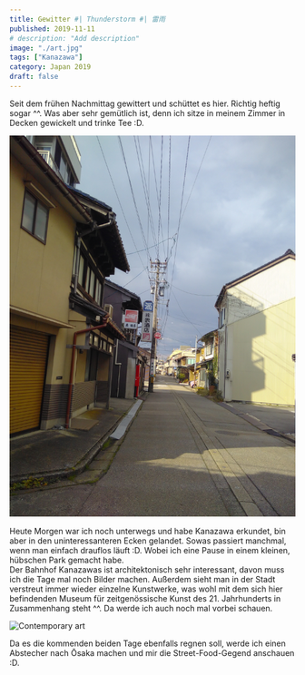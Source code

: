 ```yaml
---
title: Gewitter #| Thunderstorm #| 雷雨
published: 2019-11-11
# description: "Add description"
image: "./art.jpg"
tags: ["Kanazawa"]
category: Japan 2019
draft: false
---
```


Seit dem frühen Nachmittag gewittert und schüttet es hier. Richtig heftig sogar ^^. Was aber sehr gemütlich ist, denn ich sitze in meinem Zimmer in Decken 
gewickelt und trinke Tee :D.

![Heavy clouds](./street.jpg)

Heute Morgen war ich noch unterwegs und habe Kanazawa erkundet, bin aber in den uninteressanteren Ecken gelandet. Sowas passiert manchmal, wenn man einfach 
drauflos läuft :D. Wobei ich eine Pause in einem kleinen, hübschen Park gemacht habe.    
Der Bahnhof Kanazawas ist architektonisch sehr interessant, davon muss ich die Tage mal noch Bilder machen. Außerdem sieht man in der Stadt verstreut immer 
wieder einzelne Kunstwerke, was wohl mit dem sich hier befindenden Museum für zeitgenössische Kunst des 21. Jahrhunderts in Zusammenhang steht ^^. Da werde 
ich auch noch mal vorbei schauen. 

![Contemporary art](./art.jpg)

Da es die kommenden beiden Tage ebenfalls regnen soll, werde ich einen Abstecher nach Ōsaka machen und mir die Street-Food-Gegend anschauen :D.